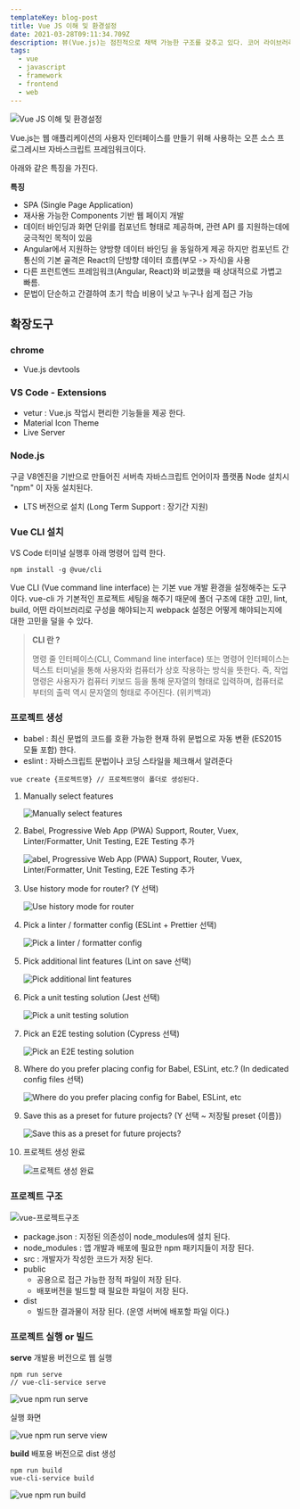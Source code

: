 ```yaml
---
templateKey: blog-post
title: Vue JS 이해 및 환경설정
date: 2021-03-28T09:11:34.709Z
description: 뷰(Vue.js)는 점진적으로 채택 가능한 구조를 갖추고 있다. 코어 라이브러리는 선언형 렌더링과 컴포넌트 구성에 초점을 두며 기존 페이지에 임베드가 가능하다. 라우팅, 상태 관리, 빌드 도구화와 같이 복잡한 애플리케이션에 필요한 고급 기능들은 공식적으로 유지 보수되는 지원 라이브러리와 패키지를 통해 제공된다.
tags:
  - vue
  - javascript
  - framework
  - frontend
  - web
---
```


![Vue JS 이해 및 환경설정](/assets/vue-logo.png "Vue JS 이해 및 환경설정")

Vue.js는 웹 애플리케이션의 사용자 인터페이스를 만들기 위해 사용하는 오픈 소스 프로그레시브 자바스크립트 프레임워크이다.

아래와 같은 특징을 가진다.

**특징**

- SPA (Single Page Application)
- 재사용 가능한 Components 기반 웹 페이지 개발
- 데이터 바인딩과 화면 단위를 컴포넌트 형태로 제공하며, 관련 API 를 지원하는데에 궁극적인 목적이 있음
- Angular에서 지원하는 양방향 데이터 바인딩 을 동일하게 제공 하지만 컴포넌트 간 통신의 기본 골격은 React의 단방향 데이터 흐름(부모 -> 자식)을 사용
- 다른 프런트엔드 프레임워크(Angular, React)와 비교했을 때 상대적으로 가볍고 빠름.
- 문법이 단순하고 간결하여 초기 학습 비용이 낮고 누구나 쉽게 접근 가능

## 확장도구

### chrome

- Vue.js devtools

### VS Code - Extensions

- vetur : Vue.js 작업시 편리한 기능들을 제공 한다.
- Material Icon Theme
- Live Server

### Node.js

구글 V8엔진을 기반으로 만들어진 서버측 자바스크립트 언어이자 플랫폼
Node 설치시 "npm" 이 자동 설치된다.

- LTS 버전으로 설치 (Long Term Support : 장기간 지원)

### Vue CLI 설치

VS Code 터미널 실행후 아래 명령어 입력 한다.

```
npm install -g @vue/cli
```

Vue CLI (Vue command line interface) 는 기본 vue 개발 환경을 설정해주는 도구이다. vue-cli 가 기본적인 프로젝트 세팅을 해주기 때문에 폴더 구조에 대한 고민, lint, build, 어떤 라이브러리로 구성을 해야되는지 webpack 설정은 어떻게 해야되는지에 대한 고민을 덜을 수 있다.

> **CLI 란 ?**
>
> 명령 줄 인터페이스(CLI, Command line interface) 또는 명령어 인터페이스는 텍스트 터미널을 통해 사용자와 컴퓨터가 상호 작용하는 방식을 뜻한다. 즉, 작업 명령은 사용자가 컴퓨터 키보드 등을 통해 문자열의 형태로 입력하며, 컴퓨터로부터의 출력 역시 문자열의 형태로 주어진다. (위키백과)

### 프로젝트 생성

- babel : 최신 문법의 코드를 호환 가능한 현재 하위 문법으로 자동 변환 (ES2015 모듈 포함) 한다.
- eslint : 자바스크립트 문법이나 코딩 스타일을 체크해서 알려준다

```
vue create {프로젝트명} // 프로젝트명이 폴더로 생성된다.
```

1. Manually select features

   ![Manually select features](/assets/vue-cli-1.png "Manually select features")

2. Babel, Progressive Web App (PWA) Support, Router, Vuex, Linter/Formatter, Unit Testing, E2E Testing 추가

   ![abel, Progressive Web App (PWA) Support, Router, Vuex, Linter/Formatter, Unit Testing, E2E Testing 추가](/assets/vue-cli-2.png "abel, Progressive Web App (PWA) Support, Router, Vuex, Linter/Formatter, Unit Testing, E2E Testing 추가")

3. Use history mode for router? (Y 선택)

   ![Use history mode for router](/assets/vue-cli-3.png "Use history mode for router")

4. Pick a linter / formatter config (ESLint + Prettier 선택)

   ![Pick a linter / formatter config](/assets/vue-cli-4.png "Pick a linter / formatter config")

5. Pick additional lint features (Lint on save 선택)

   ![Pick additional lint features](/assets/vue-cli-5.png "Pick additional lint features")

6. Pick a unit testing solution (Jest 선택)

   ![Pick a unit testing solution](/assets/vue-cli-6.png "Pick a unit testing solution")

7. Pick an E2E testing solution (Cypress 선택)

   ![Pick an E2E testing solution](/assets/vue-cli-7.png "Pick an E2E testing solution")

8. Where do you prefer placing config for Babel, ESLint, etc.? (In dedicated config files 선택)

   ![Where do you prefer placing config for Babel, ESLint, etc](/assets/vue-cli-8.png "Where do you prefer placing config for Babel, ESLint, etc")

9. Save this as a preset for future projects? (Y 선택 ~ 저장될 preset {이름})

   ![Save this as a preset for future projects?](/assets/vue-cli-9.png "Save this as a preset for future projects?")

10. 프로젝트 생성 완료

    ![프로젝트 생성 완료](/assets/vue-cli-10.png "프로젝트 생성 완료")

### 프로젝트 구조

![vue-프로젝트구조](/assets/vue-프로젝트구조.png "vue-프로젝트구조")

- package.json : 지정된 의존성이 node_modules에 설치 된다.
- node_modules : 앱 개발과 배포에 필요한 npm 패키지들이 저장 된다.
- src : 개발자가 작성한 코드가 저장 된다.
- public
  - 공용으로 접근 가능한 정적 파일이 저장 된다.
  - 배포버전을 빌드할 때 필요한 파일이 저장 된다.
- dist
  - 빌드한 결과물이 저장 된다. (운영 서버에 배포할 파일 이다.)

### 프로젝트 실행 or 빌드

**serve**
개발용 버전으로 웹 실행

```
npm run serve
// vue-cli-service serve
```

![vue npm run serve](/assets/vue-프로젝트구조-serve.png "vue npm run serve")

실행 화면

![vue npm run serve view](/assets/vue-프로젝트구조-serve-view.png "vue npm run serve view")

**build**
배포용 버전으로 dist 생성

```
npm run build
vue-cli-service build
```

![vue npm run build](/assets/vue-프로젝트구조-build-dist.png "vue npm run build")
